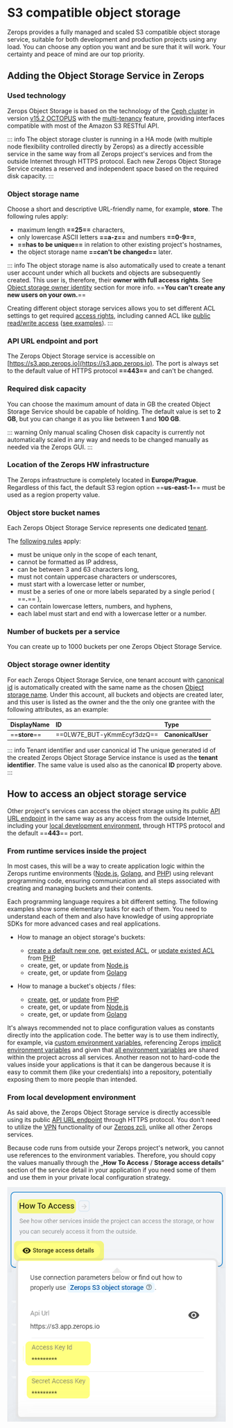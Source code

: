 # S3 compatible object storage

Zerops provides a fully managed and scaled S3 compatible object storage service, suitable for both development and production projects using any load. You can choose any option you want and be sure that it will work. Your certainty and peace of mind are our top priority.

## Adding the Object Storage Service in Zerops

### Used technology

Zerops Object Storage is based on the technology of the [Ceph cluster](https://docs.ceph.com/en/latest/architecture) in version [v15.2 OCTOPUS](https://docs.ceph.com/en/latest/releases/octopus) with the [multi-tenancy](https://docs.ceph.com/en/latest/radosgw/multitenancy) feature, providing interfaces compatible with most of the Amazon S3 RESTful API.

<!-- markdownlint-disable DOCSMD004 -->
::: info
The object storage cluster is running in a HA mode (with multiple node flexibility controlled directly by Zerops) as a directly accessible service in the same way from all Zerops project's services and from the outside Internet through HTTPS protocol. Each new Zerops Object Storage Service creates a reserved and independent space based on the required disk capacity.
:::
<!-- markdownlint-enable DOCSMD004 -->

### Object storage name

Choose a short and descriptive URL-friendly name, for example, **store**. The following rules apply:

* maximum length **==25==** characters,
* only lowercase ASCII letters **==a-z==** and numbers **==0-9==**,
* **==has to be unique==** in relation to other existing project's hostnames,
* the object storage name **==can't be changed==** later.

<!-- markdownlint-disable DOCSMD004 -->
::: info
The object storage name is also automatically used to create a tenant user account under which all buckets and objects are subsequently created. This user is, therefore, their **owner with full access rights**. See [Object storage owner identity](#object-storage-owner-identity) section for more info. ==**You can't create any new users on your own.**==

Creating different object storage services allows you to set different ACL settings to get required [access rights](https://docs.aws.amazon.com/AmazonS3/latest/userguide/acl-overview.html), including canned ACL like [public read/write access](https://docs.aws.amazon.com/AmazonS3/latest/userguide/acl-overview.html#canned-acl) ([see examples](/documentation/services/storage/s3.html#from-runtime-services-inside-the-project)).
:::
<!-- markdownlint-enable DOCSMD004 -->

### API URL endpoint and port

The Zerops Object Storage service is accessible on [https://s3.app.zerops.io](https://s3.app.zerops.io). The port is always set to the default value of HTTPS protocol **==443==** and can't be changed.

### Required disk capacity

You can choose the maximum amount of data in GB the created Object Storage Service should be capable of holding. The default value is set to **2 GB**, but you can change it as you like between **1** and **100 GB**.

<!-- markdownlint-disable DOCSMD004 -->
::: warning Only manual scaling
Chosen disk capacity is currently not automatically scaled in any way and needs to be changed manually as needed via the Zerops GUI.
:::
<!-- markdownlint-enable DOCSMD004 -->

### Location of the Zerops HW infrastructure

The Zerops infrastructure is completely located in **Europe/Prague**. Regardless of this fact, the default S3 region option ==**us-east-1**== must be used as a region property value.

### Object store bucket names

Each Zerops Object Storage Service represents one dedicated [tenant](https://docs.ceph.com/en/latest/radosgw/multitenancy).

The [following rules](https://docs.ceph.com/en/latest/radosgw/s3/bucketops/#constraints) apply:

* must be unique only in the scope of each tenant,
* cannot be formatted as IP address,
* can be between 3 and 63 characters long,
* must not contain uppercase characters or underscores,
* must start with a lowercase letter or number,
* must be a series of one or more labels separated by a single period ( ==**.**== ),
* can contain lowercase letters, numbers, and hyphens,
* each label must start and end with a lowercase letter or a number.

### Number of buckets per a service

You can create up to 1000 buckets per one Zerops Object Storage Service.

### Object storage owner identity

For each Zerops Object Storage Service, one tenant account with [canonical id](https://docs.aws.amazon.com/general/latest/gr/acct-identifiers.html) is automatically created with the same name as the chosen [Object storage name](#object-storage-name). Under this account, all buckets and objects are created later, and this user is listed as the owner and the the only one grantee with the following attributes, as an example:

|DisplayName  |ID                        |Type             |
|:------------|:-------------------------|:----------------|
|==**store**==|==0LW7E_BUT-yKmmEcyf3dzQ==|**CanonicalUser**|

<!-- markdownlint-disable DOCSMD004 -->
::: info Tenant identifier and user canonical id
The unique generated id of the created Zerops Object Storage Service instance is used as the **tenant identifier**. The same value is used also as the canonical **ID** property above.
:::
<!-- markdownlint-enable DOCSMD004 -->

## How to access an object storage service

Other project's services can access the object storage using its public [API URL endpoint](#api-url-endpoint-and-port) in the same way as any access from the outside Internet, including your [local development environment](/documentation/services/storage/s3.html#from-local-development-environment), through HTTPS protocol and the default ==**443**== port.

### From runtime services inside the project

In most cases, this will be a way to create application logic within the Zerops runtime environments ([Node.js](/documentation/services/runtimes/nodejs.html), [Golang](/documentation/services/runtimes/golang.html), and [PHP](/documentation/services/runtimes/php.html)) using relevant programming code, ensuring communication and all steps associated with creating and managing buckets and their contents.

Each programming language requires a bit different setting. The following examples show some elementary tasks for each of them. You need to understand each of them and also have knowledge of using appropriate SDKs for more advanced cases and real applications.

* How to manage an object storage's buckets:
  * [create a default new one](/knowledge-base/how-to-do/using-object-storage-in-php.html#creating-a-new-object-storage-bucket), [get existed ACL](/knowledge-base/how-to-do/using-object-storage-in-php.html#getting-an-existed-object-storage-bucket-acl-setting), or [update existed ACL](/knowledge-base/how-to-do/using-object-storage-in-php.html#creating-an-object-storage-bucket) from [PHP](/knowledge-base/how-to-do/using-object-storage-in-php.html)
  * create, get, or update from [Node.js](/knowledge-base/how-to-do/using-object-storage-in-nodejs.html)
  * create, get, or update from [Golang](/knowledge-base/how-to-do/using-object-storage-in-golang.html)

* How to manage a bucket's objects / files:
  * [create](/knowledge-base/how-to-do/using-object-storage-in-php.html#creating-an-object-storage-bucket), [get](/knowledge-base/how-to-do/using-object-storage-in-php.html#creating-an-object-storage-bucket), or [update](/knowledge-base/how-to-do/using-object-storage-in-php.html#creating-an-object-storage-bucket) from [PHP](/knowledge-base/how-to-do/using-object-storage-in-php.html)
  * create, get, or update from [Node.js](/knowledge-base/how-to-do/using-object-storage-in-nodejs.html)
  * create, get, or update from [Golang](/knowledge-base/how-to-do/using-object-storage-in-golang.html)

It's always recommended not to place configuration values as constants directly into the application code. The better way is to use them indirectly, for example, via [custom environment variables](/knowledge-base/best-practices/how-to-use-environment-variables-efficiently.html), referencing Zerops [implicit environment variables](/documentation/environment-variables/helper-variables.htm) and given that [all environment variables](/documentation/environment-variables/how-to-access.html) are shared within the project across all services. Another reason not to hard-code the values inside your applications is that it can be dangerous because it is easy to commit them (like your credentials) into a repository, potentially exposing them to more people than intended.

### From local development environment

As said above, the Zerops Object Storage service is directly accessible using its public [API URL endpoint](#api-url-endpoint-and-port) through HTTPS protocol. You don't need to utilize the [VPN](/documentation/cli/vpn.html) functionality of our [Zerops zcli](/documentation/cli/installation.html), unlike all other Zerops services.

Because code runs from outside your Zerops project's network, you cannot use references to the environment variables. Therefore, you should copy the values manually through the „**How To Access** / **Storage access details**“ section of the service detail in your application if you need some of them and use them in your private local configuration strategy.

![S3 Object Storage](./images/Object-Storage-Access-Details.png "Object Storage Access Details")
